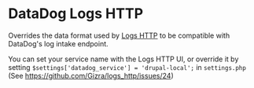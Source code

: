 # DataDog Logs HTTP

Overrides the data format used by [Logs HTTP](https://www.drupal.org/project/logs_http)
to be compatible with DataDog's log intake endpoint.

You can set your service name with the Logs HTTP UI, or override it by setting
`$settings['datadog_service'] = 'drupal-local';` in `settings.php`
(See https://github.com/Gizra/logs_http/issues/24)